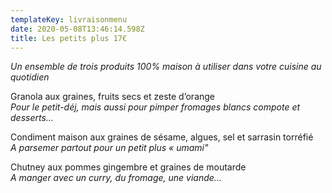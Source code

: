 ```yaml
---
templateKey: livraisonmenu
date: 2020-05-08T13:46:14.598Z
title: Les petits plus 17€
---
```

*Un ensemble de trois produits 100% maison à utiliser dans votre cuisine au quotidien*

Granola aux graines, fruits secs et zeste d’orange\
*Pour le petit-déj, mais aussi pour pimper fromages blancs compote et desserts…*

Condiment maison aux graines de sésame, algues, sel et sarrasin torréfié\
*A parsemer partout pour un petit plus « umami"*

Chutney aux pommes gingembre et graines de moutarde\
*A manger avec un curry, du fromage, une viande…*